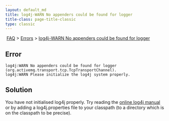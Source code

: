 ```yaml
---
layout: default_md
title: log4j-WARN No appenders could be found for logger 
title-class: page-title-classic
type: classic
---
```


 [FAQ](faq) > [Errors](errors) > [log4j-WARN No appenders could be found for logger](log4j-warn-no-appenders-could-be-found-for-logger)


Error
-----
```
log4j:WARN No appenders could be found for logger
(org.activemq.transport.tcp.TcpTransportChannel).
log4j:WARN Please initialize the log4j system properly.
```

Solution
--------

You have not initialised log4j properly. Try reading the [online log4j manual](http://logging.apache.org/log4j/docs/manual.html) or by adding a log4j.properties file to your classpath (to a directory which is on the classpath to be precise).

